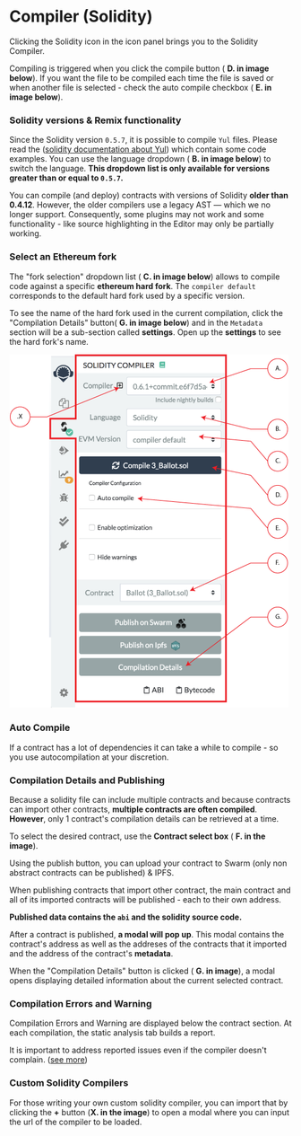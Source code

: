 Compiler (Solidity)
===================

Clicking the Solidity icon in the icon panel brings you to the Solidity Compiler.

Compiling is triggered when you click the compile button ( **D. in image below**). If you want the file to be compiled each time the file is saved or when another file is selected - check the auto compile checkbox ( **E. in image below**).

### Solidity versions & Remix functionality
Since the Solidity version `0.5.7`, it is possible to compile `Yul` files. Please read the ([solidity documentation about Yul](https://solidity.readthedocs.io/en/latest/yul.html)) which contain some code examples.
You can use the language dropdown ( **B. in image below**) to switch the language. **This dropdown list is only available for versions greater than or equal to `0.5.7`.**

You can compile (and deploy) contracts with versions of Solidity **older than 0.4.12**.
However, the older compilers use a legacy AST — which we no longer support. Consequently, some plugins may not work and some functionality - like source highlighting in the Editor may only be partially working.

### Select an Ethereum fork
The "fork selection" dropdown list ( **C. in image below**) allows to compile code against a specific **ethereum hard fork**. 
The `compiler default` corresponds to the default hard fork used by a specific version. 

To see the name of the hard fork used in the current compilation, click the "Compilation Details" button( **G. in image below**) and in the `Metadata` section will be a sub-section called **settings**.  Open up the **settings** to see the hard fork's name.

![](images/a-sol-compiler.png)

### Auto Compile
If a contract has a lot of dependencies it can take a while to compile - so you use autocompilation at your discretion.

### Compilation Details and Publishing

Because a solidity file can include multiple contracts and because contracts can import other contracts,  **multiple contracts are often compiled**.  **However**, only 1 contract's compilation details can be retrieved at a time. 

To select the desired contract, use the **Contract select box** ( **F. in the image**).  

Using the publish button, you can upload your contract to Swarm (only non
abstract contracts can be published) & IPFS. 

When publishing contracts that import other contract,  the main contract and all of its imported contracts  will be published - each to their own address.

**Published data contains the `abi` and the solidity source code.**

After a contract is published, **a modal will pop up**.  This modal contains the contract's address as well as the addreses of the contracts that it imported and the address of the contract's **metadata**.

When the "Compilation Details" button is clicked ( **G. in image**), a modal opens displaying detailed information about the current selected contract.

### Compilation Errors and Warning
Compilation Errors and Warning are displayed below the contract section.
At each compilation, the static analysis tab builds a report. 

It is important to address reported issues even if the compiler doesn't complain. ([see more](static_analysis.html))

### Custom Solidity Compilers
For those writing your own custom solidity compiler, you can import that by clicking the **+** button (**X. in the image**) to open a modal where you can input the url of the compiler to be loaded.
